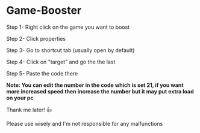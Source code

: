 # Game-Booster

Step 1- Right click on the game you want to boost

Step 2- Click properties

Step 3- Go to shortcut tab (usually open by default)

Step 4- Click on "target" and go the the last

Step 5- Paste the code there

**Note: You can edit the number in the code which is set 21, if you want more increased speed then increase the number but it may put extra load on your pc**


Thank me later! 👍

Please use wisely and I'm not responsible for any malfunctions

